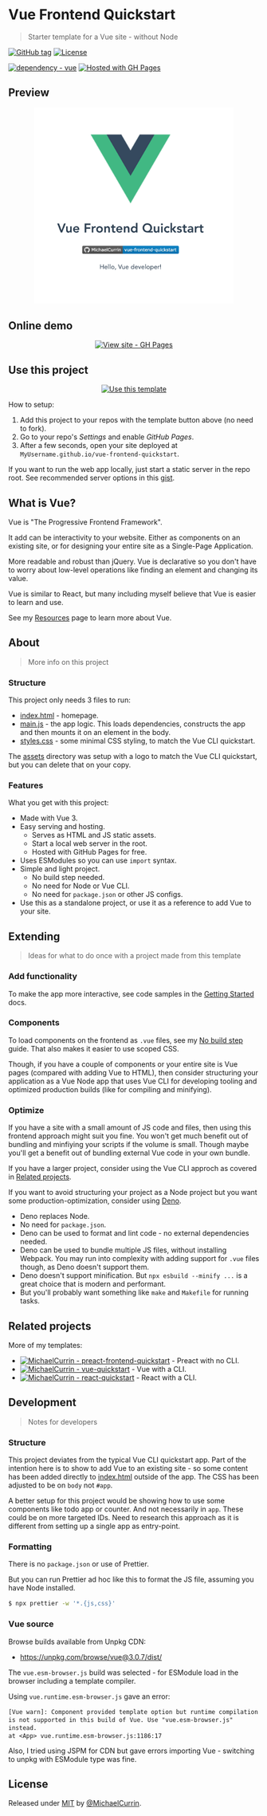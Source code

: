# Vue Frontend Quickstart
> Starter template for a Vue site - without Node

[![GitHub tag](https://img.shields.io/github/tag/MichaelCurrin/vue-frontend-quickstart?include_prereleases=&sort=semver)](https://github.com/MichaelCurrin/vue-frontend-quickstart/releases/)
[![License](https://img.shields.io/badge/License-MIT-blue)](#license)

[![dependency - vue](https://img.shields.io/badge/dependency-vue-blue?logo=vue.js&logoColor=white)](https://www.npmjs.com/package/vue)
[![Hosted with GH Pages](https://img.shields.io/badge/Hosted_with-GitHub_Pages-blue?logo=github&logoColor=white)](https://pages.github.com/)


## Preview

<div align="center">
    <a href="https://michaelcurrin.github.io/vue-frontend-quickstart/">
        <img src="/sample.png" alt="Sample screenshot" title="Sample screenshot" width="400" />
    </a>
</div>


## Online demo

<div align="center">

[![View site - GH Pages](https://img.shields.io/badge/View_site-GH_Pages-blue?style=for-the-badge)](https://michaelcurrin.github.io/vue-frontend-quickstart/)

</div>


## Use this project

<div align="center">

[![Use this template](https://img.shields.io/badge/Generate-Use_this_template-2ea44f?style=for-the-badge)](https://github.com/MichaelCurrin/vue-frontend-quickstart/generate)

</div>

How to setup:

1. Add this project to your repos with the template button above (no need to fork).
2. Go to your repo's _Settings_ and enable _GitHub Pages_.
3. After a few seconds, open your site deployed at `MyUsername.github.io/vue-frontend-quickstart`.

If you want to run the web app locally, just start a static server in the repo root. See recommended server options in this [gist](https://gist.github.com/MichaelCurrin/1a6116a4e0918c8468dc7e1a701a5f95).


## What is Vue?

Vue is "The Progressive Frontend Framework".

It add can be interactivity to your website. Either as components on an existing site, or for designing your entire site as a Single-Page Application.

More readable and robust than jQuery. Vue is declarative so you don't have to worry about low-level operations like finding an element and changing its value.

Vue is similar to React, but many including myself believe that Vue is easier to learn and use.

See my [Resources](https://michaelcurrin.github.io/dev-resources/resources/javascript/packages/vue/) page to learn more about Vue.


## About
> More info on this project

### Structure

This project only needs 3 files to run:

- [index.html](/index.html) - homepage.
- [main.js](/main.js) - the app logic. This loads dependencies, constructs the app and then mounts it on an element in the body.
- [styles.css](/styles.css) - some minimal CSS styling, to match the Vue CLI quickstart.

The [assets](/assets/) directory was setup with a logo to match the Vue CLI quickstart, but you can delete that on your copy.

### Features

What you get with this project:

- Made with Vue 3.
- Easy serving and hosting.
    - Serves as HTML and JS static assets.
    - Start a local web server in the root.
    - Hosted with GitHub Pages for free.
- Uses ESModules so you can use `import` syntax.
- Simple and light project.
    - No build step needed.
    - No need for Node or Vue CLI.
    - No need for `package.json` or other JS configs.
- Use this as a standalone project, or use it as a reference to add Vue to your site.


## Extending
> Ideas for what to do once with a project made from this template

### Add functionality

To make the app more interactive, see code samples in the [Getting Started](https://v3.vuejs.org/guide/introduction.html#getting-started) docs.

### Components

To load components on the frontend as `.vue` files, see my [No build step](https://michaelcurrin.github.io/code-cookbook/recipes/javascript/packages/vue/no-build-step.html) guide. That also makes it easier to use scoped CSS.

Though, if you have a couple of components or your entire site is Vue pages (compared with adding Vue to HTML), then consider structuring your application as a Vue Node app that uses Vue CLI for developing tooling and optimized production builds (like for compiling and minifying).

### Optimize

If you have a site with a small amount of JS code and files, then using this frontend approach might suit you fine. You won't get much benefit out of bundling and minfiying your scripts if the volume is small. Though maybe you'll get a benefit out of bundling external Vue code in your own bundle.

If you have a larger project, consider using the Vue CLI approch as covered in [Related projects](#related-projects).

If you want to avoid structuring your project as a Node project but you want some production-optimization, consider using [Deno](https://deno.land/). 

- Deno replaces Node. 
- No need for `package.json`.
- Deno can be used to format and lint code - no external dependencies needed.
- Deno can be used to bundle multiple JS files, without installing Webpack. You may run into complexity with adding support for `.vue` files though, as Deno doesn't support them.
- Deno doesn't support minification. But `npx esbuild --minify ...` is a great choice that is modern and performant.
- But you'll probably want something like `make` and `Makefile` for running tasks.


## Related projects

More of my templates:

- [![MichaelCurrin - preact-frontend-quickstart](https://img.shields.io/static/v1?label=MichaelCurrin&message=preact-frontend-quickstart&color=blue&logo=github)](https://github.com/MichaelCurrin/preact-frontend-quickstart) - Preact with no CLI.
- [![MichaelCurrin - vue-quickstart](https://img.shields.io/static/v1?label=MichaelCurrin&message=vue-quickstart&color=blue&logo=github)](https://github.com/MichaelCurrin/vue-quickstart) - Vue with a CLI.
- [![MichaelCurrin - react-quickstart](https://img.shields.io/static/v1?label=MichaelCurrin&message=react-quickstart&color=blue&logo=github)](https://github.com/MichaelCurrin/react-quickstart) - React with a CLI.


## Development
> Notes for developers

### Structure

This project deviates from the typical Vue CLI quickstart app. Part of the intention here is to show to add Vue to an existing site - so some content has been added directly to [index.html](/index.html) outside of the app. The CSS has been adjusted to be on `body` not `#app`.

A better setup for this project would be showing how to use some components like todo app or counter. And not necessarily in `app`. These could be on more targeted IDs. Need to research this approach as it is different from setting up a single app as entry-point.

### Formatting

There is no `package.json` or use of Prettier.

But you can run Prettier ad hoc like this to format the JS file, assuming you have Node installed.

```sh
$ npx prettier -w '*.{js,css}'
```

### Vue source

Browse builds available from Unpkg CDN:

- https://unpkg.com/browse/vue@3.0.7/dist/

The `vue.esm-browser.js` build was selected - for ESModule load in the browser including a template compiler.

Using `vue.runtime.esm-browser.js` gave an error:

    [Vue warn]: Component provided template option but runtime compilation is not supported in this build of Vue. Use "vue.esm-browser.js" instead.
    at <App> vue.runtime.esm-browser.js:1186:17

Also, I tried using JSPM for CDN but gave errors importing Vue - switching to unpkg with ESModule type was fine.


## License

Released under [MIT](/LICENSE) by [@MichaelCurrin](https://github.com/MichaelCurrin).
